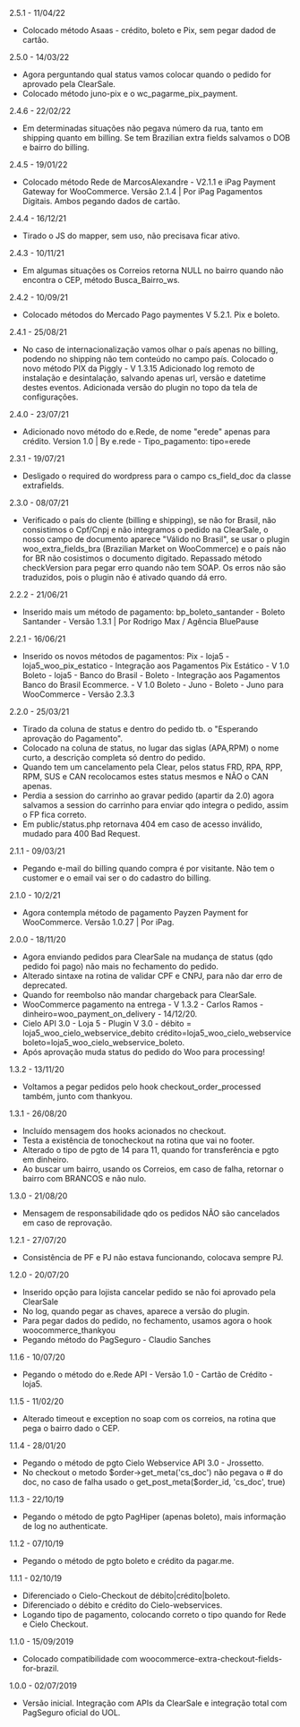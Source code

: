 2.5.1 - 11/04/22
- Colocado método Asaas - crédito, boleto e Pix, sem pegar dadod de cartão.

2.5.0 - 14/03/22
- Agora perguntando qual status vamos colocar quando o pedido for aprovado pela ClearSale.
- Colocado método juno-pix e o wc_pagarme_pix_payment.

2.4.6 - 22/02/22
- Em determinadas situações não pegava número da rua, tanto em shipping quanto em billing. Se tem Brazilian extra fields salvamos o DOB e bairro do billing.

2.4.5 - 19/01/22
- Colocado método Rede de MarcosAlexandre - V2.1.1 e iPag Payment Gateway for WooCommerce. Versão 2.1.4 | Por iPag Pagamentos Digitais. Ambos pegando dados de cartão.

2.4.4 - 16/12/21
- Tirado o JS do mapper, sem uso, não precisava ficar ativo.

2.4.3 - 10/11/21
- Em algumas situações os Correios retorna NULL no bairro quando não encontra o CEP, método Busca_Bairro_ws.

2.4.2 - 10/09/21
- Colocado métodos do Mercado Pago paymentes V 5.2.1. Pix e boleto.

2.4.1 - 25/08/21
- No caso de internacionalização vamos olhar o país apenas no billing, podendo no shipping não tem conteúdo no campo país.
  Colocado o novo método PIX da Piggly - V 1.3.15
  Adicionado log remoto de instalação e desintalação, salvando apenas url, versão e datetime destes eventos.
  Adicionada versão do plugin no topo da tela de configurações.

2.4.0 - 23/07/21
- Adicionado novo método do e.Rede, de nome "erede" apenas para crédito.
  Version 1.0 | By e.rede - Tipo_pagamento: tipo=erede

2.3.1 - 19/07/21
- Desligado o required do wordpress para o campo cs_field_doc da classe extrafields.

2.3.0 - 08/07/21
- Verificado o país do cliente (billing e shipping), se não for Brasil, não consistimos o Cpf/Cnpj e não
  integramos o pedido na ClearSale, o nosso campo de documento aparece "Válido no Brasil", se usar o plugin
  woo_extra_fields_bra (Brazilian Market on WooCommerce) e o país não for BR não cosistimos o documento digitado.
  Repassado método checkVersion para pegar erro quando não tem SOAP. Os erros não são traduzidos, pois o plugin não é ativado quando dá erro.

2.2.2 - 21/06/21
- Inserido mais um método de pagamento:
  bp_boleto_santander - Boleto Santander - Versão 1.3.1 | Por Rodrigo Max / Agência BluePause

2.2.1 - 16/06/21
- Inserido os novos métodos de pagamentos:
  Pix - loja5 - loja5_woo_pix_estatico - Integração aos Pagamentos Pix Estático - V 1.0
  Boleto - loja5 - Banco do Brasil - Boleto - Integração aos Pagamentos Banco do Brasil Ecommerce. - V 1.0
  Boleto - Juno - Boleto - Juno para WooCommerce - Versão 2.3.3

2.2.0 - 25/03/21
- Tirado da coluna de status e dentro do pedido tb. o "Esperando aprovação do Pagamento".
- Colocado na coluna de status, no lugar das siglas (APA,RPM) o nome curto, a descrição completa só dentro do pedido.
- Quando tem um cancelamento pela Clear, pelos status FRD, RPA, RPP, RPM, SUS e CAN recolocamos estes status mesmos e NÃO o CAN apenas.
- Perdia a session do carrinho ao gravar pedido (apartir da 2.0) agora salvamos a session do carrinho para enviar qdo integra o pedido, assim o FP fica correto.
- Em public/status.php retornava 404 em caso de acesso inválido, mudado para 400 Bad Request.

2.1.1 - 09/03/21
- Pegando e-mail do billing quando compra é por visitante. Não tem o customer e o email vai ser o do cadastro do billing.

2.1.0 - 10/2/21
- Agora contempla método de pagamento Payzen Payment for WooCommerce. Versão 1.0.27 | Por iPag.

2.0.0 - 18/11/20
- Agora enviando pedidos para ClearSale na mudança de status (qdo pedido foi pago) não mais no fechamento do pedido.
- Alterado sintaxe na rotina de validar CPF e CNPJ, para não dar erro de deprecated.
- Quando for reembolso não mandar chargeback para ClearSale.
- WooCommerce pagamento na entrega - V 1.3.2 - Carlos Ramos - dinheiro=woo_payment_on_delivery - 14/12/20.
- Cielo API 3.0 - Loja 5 - Plugin V 3.0 - débito = loja5_woo_cielo_webservice_debito crédito=loja5_woo_cielo_webservice
  boleto=loja5_woo_cielo_webservice_boleto.
- Após aprovação muda status do pedido do Woo para processing!

1.3.2 - 13/11/20
- Voltamos a pegar pedidos pelo hook checkout_order_processed também, junto com thankyou.

1.3.1 - 26/08/20
- Incluído mensagem dos hooks acionados no checkout.
- Testa a existência de tonocheckout na rotina que vai no footer.
- Alterado o tipo de pgto de 14 para 11, quando for transferência e pgto em dinheiro.
- Ao buscar um bairro, usando os Correios, em caso de falha, retornar o bairro com BRANCOS e não nulo.

1.3.0 - 21/08/20
- Mensagem de responsabilidade qdo os pedidos NÃO são cancelados em caso de reprovação.

1.2.1 - 27/07/20
- Consistência de PF e PJ não estava funcionando, colocava sempre PJ.

1.2.0 - 20/07/20
- Inserido opção para lojista cancelar pedido se não foi aprovado pela ClearSale
- No log, quando pegar as chaves, aparece a versão do plugin.
- Para pegar dados do pedido, no fechamento, usamos agora o hook woocommerce_thankyou
- Pegando método do PagSeguro - Claudio Sanches

1.1.6 - 10/07/20
- Pegando o método do e.Rede API - Versão 1.0 - Cartão de Crédito - loja5.

1.1.5 - 11/02/20
- Alterado timeout e exception no soap com os correios, na rotina que pega o bairro dado o CEP.

1.1.4 - 28/01/20
- Pegando o método de pgto Cielo Webservice API 3.0 - Jrossetto.
- No checkout o metodo $order->get_meta('cs_doc') não pegava o # do doc, no caso de falha usado o get_post_meta($order_id, 'cs_doc', true)
 
1.1.3 - 22/10/19
- Pegando o método de pgto PagHiper (apenas boleto), mais informação de log no authenticate.

1.1.2 - 07/10/19
- Pegando o método de pgto boleto e crédito da pagar.me.

1.1.1 - 02/10/19
- Diferenciado o Cielo-Checkout de débito|crédito|boleto.
- Diferenciado o débito e crédito do Cielo-webservices.
- Logando tipo de pagamento, colocando correto o tipo quando for Rede e Cielo Checkout.

1.1.0 - 15/09/2019
- Colocado compatibilidade com woocommerce-extra-checkout-fields-for-brazil.

1.0.0 - 02/07/2019
- Versão inicial. Integração com APIs da ClearSale e integração total com PagSeguro oficial do UOL.
